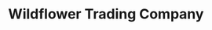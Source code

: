 ---
title: "Wildflower Trading Company"
url: /pinedale/wildflower-trading-company/
shop: Andenken
---